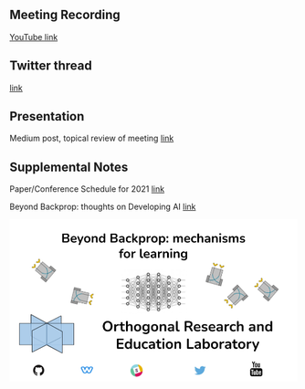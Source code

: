 ## Meeting Recording

[YouTube link](https://www.youtube.com/watch?v=gsdfx4G5GP8&feature=emb_logo)

## Twitter thread

[link](https://twitter.com/Orthogonal_Lab/status/1363221919764471813)

## Presentation

Medium post, topical review of meeting  [link](https://medium.com/orel-group/allostasis-machines-acceptances-and-more-ahead-smn-21-02-27-e44a0ae7de06)

## Supplemental Notes

Paper/Conference Schedule for 2021 [link](https://docs.google.com/spreadsheets/d/1T5qIQRJy-k0EgprmNKdrZFeU9SPNcbyksJ1_1ZNWU7Y/edit#gid=0)

Beyond Backprop: thoughts on Developing AI  [link](https://docs.google.com/presentation/d/14GjFdzLlvAJsSdbk1_lec5NQHw2X9rhRV8yMQgSRAAo/edit#slide=id.gbea2675ff1_0_1)

<P>
  <IMG SRC="https://github.com/OREL-group/Saturday-Morning-NeuroSim/blob/main/Media-and-Image%20Assets/Beyond%20Backprop.png">
</P>

